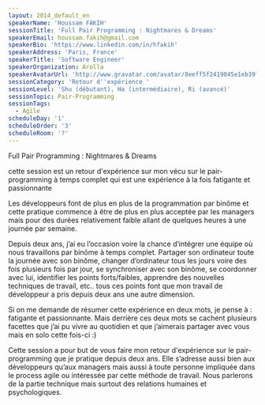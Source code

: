 ```yaml
---
layout: 2014_default_en
speakerName: 'Houssam FAKIH'
sessionTitle: 'Full Pair Programming : Nightmares & Dreams'
speakerEmail: houssam.fakih@gmail.com
speakerBio: 'https://www.linkedin.com/in/hfakih'
speakerAddress: 'Paris, France'
speakerTitle: 'Software Engineer'
speakerOrganization: Arolla
speakerAvatarUrl: 'http://www.gravatar.com/avatar/8eeff5f2419045e1eb39f10ad6f1567d?size=200'
sessionCategory: 'Retour d''expérience '
sessionLevel: 'Shu (débutant), Ha (intermédiaire), Ri (avancé)'
sessionTopic: Pair-Programming
sessionTags:
  - Agile
scheduleDay: '1'
scheduleOrder: '3'
scheduleRoom: '?'
---
```


Full Pair Programming : Nightmares & Dreams

cette session est un retour d'expérience sur mon vécu sur le pair-programming à temps complet qui est une expérience à la fois fatigante et passionnante

Les développeurs font de plus en plus de la programmation par binôme et cette pratique commence à être de plus en plus acceptée par les managers mais pour des durées relativement faible allant de quelques heures à une journée par semaine.

Depuis deux ans, j’ai eu l’occasion voire la chance d’intégrer une équipe où nous travaillons par binôme à temps complet. Partager son ordinateur toute la journée avec son binôme, changer d’ordinateur tous les jours voire des fois plusieurs fois par jour, se synchroniser avec son binôme, se coordonner avec lui, identifier les points forts/faibles, apprendre des nouvelles techniques de travail, etc.. tous ces points font que mon travail de développeur a pris depuis deux ans une autre dimension.

Si on me demande de résumer cette expérience en deux mots, je pense à : fatigante et passionnante. Mais derrière ces deux mots se cachent plusieurs facettes que j’ai pu vivre au quotidien et que j’aimerais partager avec vous mais en solo cette fois-ci :)

Cette session a pour but de vous faire mon retour d'expérience sur le pair-programming que je pratique depuis deux ans. Elle s’adresse aussi bien aux développeurs qu’aux managers mais aussi à toute personne impliquée dans le process agile ou intéressée par cette méthode de travail. Nous parlerons de la partie technique mais surtout des relations humaines et psychologiques.
